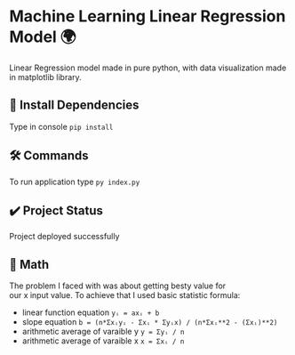 # Machine Learning Linear Regression Model :earth_africa:
 Linear Regression model made in pure python, with data visualization made in matplotlib library.

## :dart: Install Dependencies
Type in console `pip install`

## :hammer_and_wrench: Commands
To run application type `py index.py`

## :heavy_check_mark: Project Status
Project deployed successfully

## :triangular_ruler: Math
The problem I faced with was about getting besty value for \
our x input value. To achieve that I used basic statistic formula:
* linear function equation `yᵢ = axᵢ + b`
* slope equation `b = (n*Σxᵢyᵢ - Σxᵢ * Σyᵢx) / (n*Σxᵢ**2 - (Σxᵢ)**2)`
* arithmetic average of varaible y `y = Σyᵢ / n`
* arithmetic average of varaible x `x = Σxᵢ / n`
